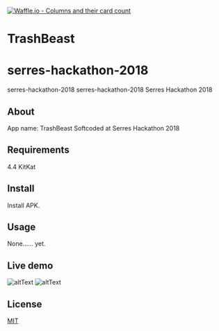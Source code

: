 [![Waffle.io - Columns and their card count](https://badge.waffle.io/SeemsLegitGr/TrashBeast.svg?columns=all)](https://waffle.io/SeemsLegitGr/TrashBeast) 
# TrashBeast
# serres-hackathon-2018
serres-hackathon-2018
serres-hackathon-2018
Serres Hackathon 2018
## About
App name: TrashBeast
Softcoded at Serres Hackathon 2018

## Requirements
4.4 KitKat

## Install
Install APK.

## Usage
None...... yet.

## Live demo
![altText](GIF3-1.gif)
![altText](GIF3.gif)

## License

[MIT](LICENSE)
